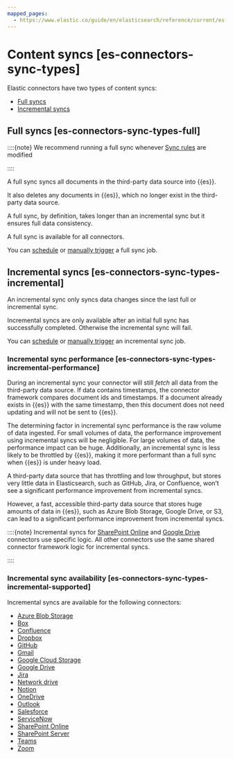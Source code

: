 ```yaml
---
mapped_pages:
  - https://www.elastic.co/guide/en/elasticsearch/reference/current/es-connectors-sync-types.html
---
```


# Content syncs [es-connectors-sync-types]

Elastic connectors have two types of content syncs:

* [Full syncs](#es-connectors-sync-types-full)
* [Incremental syncs](#es-connectors-sync-types-incremental)


## Full syncs [es-connectors-sync-types-full]

::::{note}
We recommend running a full sync whenever [Sync rules](/reference/search-connectors/es-sync-rules.md) are modified

::::


A full sync syncs all documents in the third-party data source into {{es}}.

It also deletes any documents in {{es}}, which no longer exist in the third-party data source.

A full sync, by definition, takes longer than an incremental sync but it ensures full data consistency.

A full sync is available for all connectors.

You can [schedule](/reference/search-connectors/connectors-ui-in-kibana.md#es-connectors-usage-syncs-recurring) or [manually trigger](/reference/search-connectors/connectors-ui-in-kibana.md#es-connectors-usage-syncs-manual) a full sync job.


## Incremental syncs [es-connectors-sync-types-incremental]

An incremental sync only syncs data changes since the last full or incremental sync.

Incremental syncs are only available after an initial full sync has successfully completed. Otherwise the incremental sync will fail.

You can [schedule](/reference/search-connectors/connectors-ui-in-kibana.md#es-connectors-usage-syncs-recurring) or [manually trigger](/reference/search-connectors/connectors-ui-in-kibana.md#es-connectors-usage-syncs-manual) an incremental sync job.


### Incremental sync performance [es-connectors-sync-types-incremental-performance]

During an incremental sync your connector will still *fetch* all data from the third-party data source. If data contains timestamps, the connector framework compares document ids and timestamps. If a document already exists in {{es}} with the same timestamp, then this document does not need updating and will not be sent to {{es}}.

The determining factor in incremental sync performance is the raw volume of data ingested. For small volumes of data, the performance improvement using incremental syncs will be negligible. For large volumes of data, the performance impact can be huge. Additionally, an incremental sync is less likely to be throttled by {{es}}, making it more performant than a full sync when {{es}} is under heavy load.

A third-party data source that has throttling and low throughput, but stores very little data in Elasticsearch, such as GitHub, Jira, or Confluence, won’t see a significant performance improvement from incremental syncs.

However, a fast, accessible third-party data source that stores huge amounts of data in {{es}}, such as Azure Blob Storage, Google Drive, or S3, can lead to a significant performance improvement from incremental syncs.

::::{note}
Incremental syncs for [SharePoint Online](/reference/search-connectors/es-connectors-sharepoint-online.md) and [Google Drive](/reference/search-connectors/es-connectors-google-drive.md) connectors use specific logic. All other connectors use the same shared connector framework logic for incremental syncs.

::::



### Incremental sync availability [es-connectors-sync-types-incremental-supported]

Incremental syncs are available for the following connectors:

* [Azure Blob Storage](/reference/search-connectors/es-connectors-azure-blob.md)
* [Box](/reference/search-connectors/es-connectors-box.md)
* [Confluence](/reference/search-connectors/es-connectors-confluence.md)
* [Dropbox](/reference/search-connectors/es-connectors-dropbox.md)
* [GitHub](/reference/search-connectors/es-connectors-github.md)
* [Gmail](/reference/search-connectors/es-connectors-gmail.md)
* [Google Cloud Storage](/reference/search-connectors/es-connectors-google-cloud.md)
* [Google Drive](/reference/search-connectors/es-connectors-google-drive.md)
* [Jira](/reference/search-connectors/es-connectors-jira.md)
* [Network drive](/reference/search-connectors/es-connectors-network-drive.md)
* [Notion](/reference/search-connectors/es-connectors-notion.md)
* [OneDrive](/reference/search-connectors/es-connectors-onedrive.md)
* [Outlook](/reference/search-connectors/es-connectors-outlook.md)
* [Salesforce](/reference/search-connectors/es-connectors-salesforce.md)
* [ServiceNow](/reference/search-connectors/es-connectors-servicenow.md)
* [SharePoint Online](/reference/search-connectors/es-connectors-sharepoint-online.md)
* [SharePoint Server](/reference/search-connectors/es-connectors-sharepoint.md)
* [Teams](/reference/search-connectors/es-connectors-teams.md)
* [Zoom](/reference/search-connectors/es-connectors-zoom.md)

